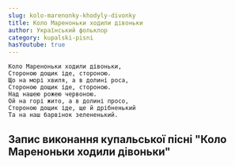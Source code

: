 ```yaml
---
slug: kolo-marenonky-khodyly-divonky
title: Коло Мареноньки ходили дівоньки
author: Український фольклор
category: kupalski-pisni
hasYoutube: true
---
```

```
Коло Мареноньки ходили дівоньки,
Стороною дощик іде, стороною.
Що на морі хвиля, а в долині роса,
Стороною дощик іде, стороною.
Над нашею рожею червоною.
Ой на горі жито, а в долині просо,
Стороною дощик іде, ще й дрібненький
Та на наш барвінок зелененький.
```

## Запис виконання купальської пісні "Коло Мареноньки ходили дівоньки"

<YoutubeIframe id="mKo67GVS0Do" className="md:w-4/5" />
